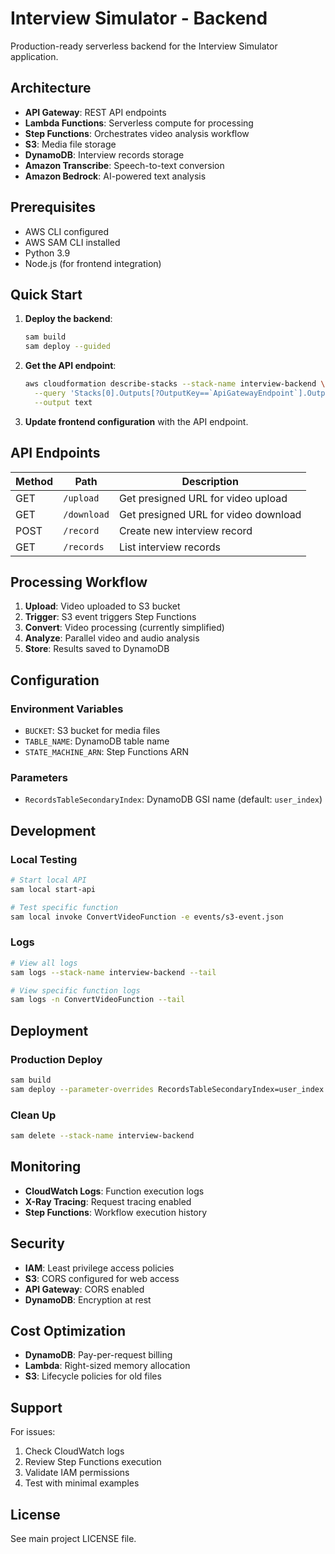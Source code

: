 # Interview Simulator - Backend

Production-ready serverless backend for the Interview Simulator application.

## Architecture

- **API Gateway**: REST API endpoints
- **Lambda Functions**: Serverless compute for processing
- **Step Functions**: Orchestrates video analysis workflow
- **S3**: Media file storage
- **DynamoDB**: Interview records storage
- **Amazon Transcribe**: Speech-to-text conversion
- **Amazon Bedrock**: AI-powered text analysis

## Prerequisites

- AWS CLI configured
- AWS SAM CLI installed
- Python 3.9
- Node.js (for frontend integration)

## Quick Start

1. **Deploy the backend**:
   ```bash
   sam build
   sam deploy --guided
   ```

2. **Get the API endpoint**:
   ```bash
   aws cloudformation describe-stacks --stack-name interview-backend \
     --query 'Stacks[0].Outputs[?OutputKey==`ApiGatewayEndpoint`].OutputValue' \
     --output text
   ```

3. **Update frontend configuration** with the API endpoint.

## API Endpoints

| Method | Path | Description |
|--------|------|-------------|
| GET | `/upload` | Get presigned URL for video upload |
| GET | `/download` | Get presigned URL for video download |
| POST | `/record` | Create new interview record |
| GET | `/records` | List interview records |

## Processing Workflow

1. **Upload**: Video uploaded to S3 bucket
2. **Trigger**: S3 event triggers Step Functions
3. **Convert**: Video processing (currently simplified)
4. **Analyze**: Parallel video and audio analysis
5. **Store**: Results saved to DynamoDB

## Configuration

### Environment Variables

- `BUCKET`: S3 bucket for media files
- `TABLE_NAME`: DynamoDB table name
- `STATE_MACHINE_ARN`: Step Functions ARN

### Parameters

- `RecordsTableSecondaryIndex`: DynamoDB GSI name (default: `user_index`)

## Development

### Local Testing

```bash
# Start local API
sam local start-api

# Test specific function
sam local invoke ConvertVideoFunction -e events/s3-event.json
```

### Logs

```bash
# View all logs
sam logs --stack-name interview-backend --tail

# View specific function logs
sam logs -n ConvertVideoFunction --tail
```

## Deployment

### Production Deploy

```bash
sam build
sam deploy --parameter-overrides RecordsTableSecondaryIndex=user_index
```

### Clean Up

```bash
sam delete --stack-name interview-backend
```

## Monitoring

- **CloudWatch Logs**: Function execution logs
- **X-Ray Tracing**: Request tracing enabled
- **Step Functions**: Workflow execution history

## Security

- **IAM**: Least privilege access policies
- **S3**: CORS configured for web access
- **API Gateway**: CORS enabled
- **DynamoDB**: Encryption at rest

## Cost Optimization

- **DynamoDB**: Pay-per-request billing
- **Lambda**: Right-sized memory allocation
- **S3**: Lifecycle policies for old files

## Support

For issues:
1. Check CloudWatch logs
2. Review Step Functions execution
3. Validate IAM permissions
4. Test with minimal examples

## License

See main project LICENSE file.
